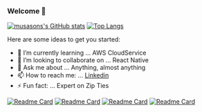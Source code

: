 ### Welcome 👋

[![musasons's GitHub stats](https://github-readme-stats.vercel.app/api?username=musason&show_icons=true&theme=radical)](https://github.com/musason/github-readme-stats)
[![Top Langs](https://github-readme-stats.vercel.app/api/top-langs/?username=musason&layout=compact&theme=radical)](https://github.com/musason/github-readme-stats)

Here are some ideas to get you started:

- 🌱 I’m currently learning ... AWS CloudService
- 👯 I’m looking to collaborate on ... React Native
- 💬 Ask me about ... Anything, almost anything
- 📫 How to reach me: ... [Linkedin](https://www.linkedin.com/in/zelimhan-ismailov/)
- ⚡ Fun fact: ... Expert on Zip Ties

[![Readme Card](https://github-readme-stats.vercel.app/api/pin/?username=musason&repo=forecast-blog&theme=tokyonight)](https://github.com/musason/forecast-blog)
[![Readme Card](https://github-readme-stats.vercel.app/api/pin/?username=musason&repo=shoot-toby&theme=tokyonight)](https://github.com/musason/shoot-toby)
[![Readme Card](https://github-readme-stats.vercel.app/api/pin/?username=vinayakdandin1&repo=CLIENT_interviewer&theme=tokyonight)](https://github.com/vinayakdandin1/CLIENT_interviewer)
[![Readme Card](https://github-readme-stats.vercel.app/api/pin/?username=vinayakdandin1&repo=SERVER_interviewer&theme=tokyonight)](https://github.com/vinayakdandin1/SERVER_interviewer)

